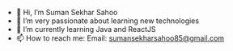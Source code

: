 - 👋 Hi, I’m Suman Sekhar Sahoo
- 👀 I’m very passionate about learning new technologies
- 🌱 I’m currently learning Java and ReactJS
- 📫 How to reach me: Email: sumansekharsahoo85@gmail.com

<!---
sumansekharsahoo/sumansekharsahoo is a ✨ special ✨ repository because its `README.md` (this file) appears on your GitHub profile.
You can click the Preview link to take a look at your changes.
--->

